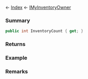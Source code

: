 ← [Index](Api-Index) ← [IMyInventoryOwner](VRage.Game.ModAPI.Ingame.IMyInventoryOwner)

### Summary

```csharp
public int InventoryCount { get; }
```

### Returns

### Example

### Remarks

